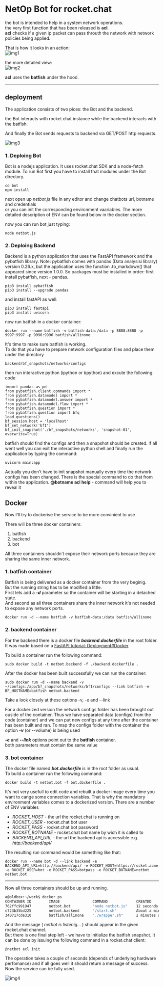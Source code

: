 # NetOp Bot for rocket.chat

the bot is intended to help in a system network operations.  
the very first function that has been released is **acl**.  
**acl** checks if a given ip packet can pass throuth  the network with network policies being applied. 

That is how it looks in an action:  
![img1](docs/rocket.bot.check.acl.png)

the more detailed view:  
![img2](docs/rocket.bot.check.acl.fragment.png)

**acl** uses the **batfish** under the hood.

----

## deployment

The application consists of two pices: the Bot and the backend.

the Bot interacts with rocket.chat instance while the backend interacts with the batfish.

And finally the Bot sends requests to backend via GET/POST http requests.

![img3](docs/rocket.bot.architecture.png)

### 1. Deploing Bot 

Bot is a nodejs application. It uses rocket.chat SDK and a node-fetch module. To run Bot first you have to install that modules under the Bot directory.

```
cd bot
npm install
```
next open up *netbot.js* file in any editor and change chatbots url, botname and credentials  
or you can init the corresponding environment vaariables. The more detailed description of ENV can be found below in the docker section.

now you can run bot just typing:
```
node netbot.js
```


### 2. Deploing Backend

Backend is a python application that uses the FastAPI framework and the pybatfish library. 
Note: pybatfish comes with pandas (Data analysisi library) version 0.26.x, but the application uses the function .to_markdown() that appeared since version 1.0.0. So packages must be installed in order: first install pybatfish, next - pandas.

```
pip3 install pybatfish
pip3 install --upgrade pandas
```
and install fastAPI as well:
```
pip3 install fastapi
pip3 install uvicorn
```
now run batfish in a docker container:
```
docker run --name batfish -v batfish-data:/data -p 8888:8888 -p 9997:9997 -p 9996:9996 batfish/allinone
```

It's time to make sure batfish is working.   
To do that you have to prepare network configuration files and place them under the directory
```
backend/bf_snapshots/networks/configs
```
then run interactive python (ipython or bpython) and excute the following code:
```
import pandas as pd
from pybatfish.client.commands import *
from pybatfish.datamodel import *
from pybatfish.datamodel.answer import *
from pybatfish.datamodel.flow import *
from pybatfish.question import *
from pybatfish.question import bfq
load_questions()
bf_session.host = 'localhost'
bf_set_network('bf1')
bf_init_snapshot('./bf_snapshots/networks', 'snapshot-01', overwrite=True)
```
batfish should find the configs and then a snapshot should be created. If all went well you can exit the interactive python shell and finally run the application by typing the command:
```
uvicorm main:app 
```
Actually you don't have to init snapshot manually every time the network configs has been changed.
There is the special command to do that from within the application. 
**@botname acl help** - command will help you to reveal it


## Docker

Now I'll try to dockerise the service to be more convinient to use

There will be three docker containers:  
  1. batfish
  2. backend
  3. bot

All three containers shouldn't expose their network ports because they are sharing the same inner network.

### 1. batfish container
Batfish is being delivered as a docker container from the very beginig.  
But the running string has to be modified a little.  
First lets add a ***-d*** parameter so the container will be starting in a detached state.  
And second as all three containers share the inner network it's not needed to expose any network ports.
```
docker run -d --name batfish -v batfish-data:/data batfish/allinone
```
### 2. backend container

For the backend there is a docker file ***backend.dockerfile*** in the root folder. It was made based on a [FastAPI tutorial: Deployment#Docker](https://fastapi.tiangolo.com/deployment/#docker)

To build a container run the following command: 
```
sudo docker build -t netbot.backend -f ./backend.dockerfile .
```
After the docker has been built successfully we can run the container:
```
sudo docker run -d --name backend -v ~/configs:/app/bf_snapshots/networks/bf1/configs --link batfish -e BF_HOSTNAME=batfish netbot.backend
```
Take a look closely at these options -v, -e and --link

For a dockerized version the network configs folder has been brought out ouside of the container. Thus we have separated data (configs) from the code (container) and we can put new configs at any time after the container has been built and ran.
To map the configs folder with the container the option ***-v*** (or --volume) is being used

***-e*** and ***--link*** options point out to the **batfish** container.  
both parameters must contain tbe same value

### 3. bot container

The docker file named ***bot.dockerfile*** is in the root folder as usual.  
To build a container run the following command:
```
docker build -t netbot.bot -f bot.dockerfile .
```
It's not very usefull to edit code and rebuilt a docker image every time you want to cange some connection variables. That is why the mandatory environment variables comes to a dockerized version. There are a number of ENV variables 

 * *ROCKET_HOST* - the url the rocket.chat is running on
 * *ROCKET_USER* - rocket.chat bot user 
 * *ROCKET_PASS* - rocket.chat bot password
 * *ROCKET_BOTNAME* - rocket.chat bot name by wich it is called to
 * *BACKEND_API_URL* - the url the backend api is accessible e.g. *http://backend/api/*

The resulting *run* command would be something like that:
```
docker run --name bot -d --link backend -e BACKEND_API_URL=http://backend/api/ -e ROCKET_HOST=https://rocket.acme -e ROCKET_USER=bot -e ROCKET_PASS=botpass -e ROCKET_BOTNAME=netbot netbot.bot
```
---- 
Now all three containers should be up and running.
```bash
a@oldbox:~/work$ docker ps
CONTAINER ID        IMAGE               COMMAND             CREATED              STATUS              PORTS                     NAMES
762ffc991947        netbot.bot          "node netbot.js"    12 seconds ago       Up 10 seconds                                 bot
c723b35bd225        netbot.backend      "/start.sh"         About a minute ago   Up 59 seconds       80/tcp                    backend
340717cde310        batfish/allinone    "./wrapper.sh"      2 minutes ago        Up 2 minutes        8888/tcp, 9996-9997/tcp   batfish

```

And the message ( *netbot is listenig...* ) should appear in the given rocket.chat channel.  
But there is one final step left - we have to initialize the batfish snapshot. It can be done by issuing the following command in a rocket.chat client:
```
@netbot acl init
```
The operation takes a couple of seconds (depends of underlying hardware perfomance) and if all goes well it should return a message of success. Now the service can be fully used.

![img4](docs/rocket.bot.docker.success.png)

